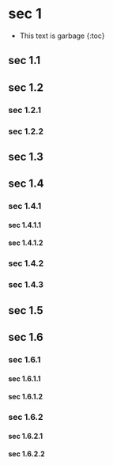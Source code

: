 # sec 1

<div id="toc-sidebar" markdown="block">

* This text is garbage
{:toc}

</div>

## sec 1.1

## sec 1.2

### sec 1.2.1

### sec 1.2.2

## sec 1.3

## sec 1.4

### sec 1.4.1

#### sec 1.4.1.1

#### sec 1.4.1.2

### sec 1.4.2

### sec 1.4.3

## sec 1.5

## sec 1.6

### sec 1.6.1

#### sec 1.6.1.1

#### sec 1.6.1.2

### sec 1.6.2

#### sec 1.6.2.1

#### sec 1.6.2.2

